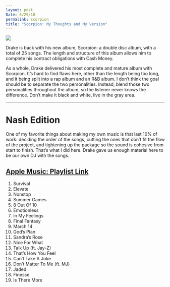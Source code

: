 ```yaml
---
layout: post
Date: 6/29/18
permalink: scorpion
title: "Scorpion: My Thoughts and My Version"
---
```


![][image-1]

Drake is back with his new album, Scorpion: a double disc album, with a total of 25 songs. The length and structure of this album allows him to complete his contract obligations with Cash Money.

As a whole, Drake delivered his most complete and mature album with Scorpion. It’s hard to find flaws here, other than the length being too long, and it being split into a rap album and an R&B album. I don’t think the goal should be to separate the two personalities. Instead, blend those two personalities throughout the album, so the listener never knows the difference. Don’t make it black and white, live in the gray area.

---- 

# Nash Edition

One of my favorite things about making my own music is that last 10% of work: deciding the order of the songs, cutting the ones that don’t fit the flow of the project, and tightening up the package so the sound is cohesive from start to finish. That’s what I did here. Drake gave us enough material here to be our own DJ with the songs.

## [Apple Music: Playlist Link][1]

1. Survival
2. Elevate
3. Nonstop
4. Summer Games
5. 8 Out Of 10
6. Emotionless
7. In My Feelings
8. Final Fantasy
9. March 14
10. God’s Plan
11. Sandra’s Rose
12. Nice For What
13. Talk Up (ft. Jay-Z)
14. That’s How You Feel
15. Can’t Take A Joke
16. Don’t Matter To Me (ft. MJ)
17. Jaded
18. Finesse
19. Is There More

[1]:	https://itunes.apple.com/us/playlist/scorp/pl.u-2aoqXgauN49j9V

[image-1]:	http://hiphopdx-production.s3.amazonaws.com/2018/06/drake-scorpion-album-cover.jpg